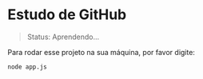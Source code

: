 # Estudo de GitHub

> Status: Aprendendo...

Para rodar esse projeto na sua máquina, por favor digite:

```
node app.js
```

